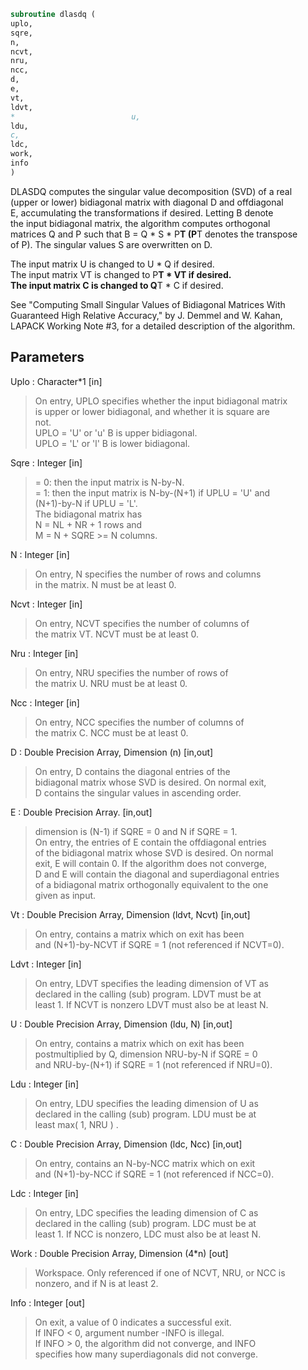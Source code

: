 ```fortran  
subroutine dlasdq (  
uplo,  
sqre,  
n,  
ncvt,  
nru,  
ncc,  
d,  
e,  
vt,  
ldvt,  
*                          u,  
ldu,  
c,  
ldc,  
work,  
info  
)  
```  
  
DLASDQ computes the singular value decomposition (SVD) of a real  
(upper or lower) bidiagonal matrix with diagonal D and offdiagonal  
E, accumulating the transformations if desired. Letting B denote  
the input bidiagonal matrix, the algorithm computes orthogonal  
matrices Q and P such that B = Q * S * P**T (P**T denotes the transpose  
of P). The singular values S are overwritten on D.  
  
The input matrix U  is changed to U  * Q  if desired.  
The input matrix VT is changed to P**T * VT if desired.  
The input matrix C  is changed to Q**T * C  if desired.  
  
See "Computing  Small Singular Values of Bidiagonal Matrices With  
Guaranteed High Relative Accuracy," by J. Demmel and W. Kahan,  
LAPACK Working Note #3, for a detailed description of the algorithm.  
  
## Parameters  
Uplo : Character*1 [in]  
> On entry, UPLO specifies whether the input bidiagonal matrix  
> is upper or lower bidiagonal, and whether it is square are  
> not.  
> UPLO = 'U' or 'u'   B is upper bidiagonal.  
> UPLO = 'L' or 'l'   B is lower bidiagonal.  
  
Sqre : Integer [in]  
> = 0: then the input matrix is N-by-N.  
> = 1: then the input matrix is N-by-(N+1) if UPLU = 'U' and  
> (N+1)-by-N if UPLU = 'L'.  
> The bidiagonal matrix has  
> N = NL + NR + 1 rows and  
> M = N + SQRE >= N columns.  
  
N : Integer [in]  
> On entry, N specifies the number of rows and columns  
> in the matrix. N must be at least 0.  
  
Ncvt : Integer [in]  
> On entry, NCVT specifies the number of columns of  
> the matrix VT. NCVT must be at least 0.  
  
Nru : Integer [in]  
> On entry, NRU specifies the number of rows of  
> the matrix U. NRU must be at least 0.  
  
Ncc : Integer [in]  
> On entry, NCC specifies the number of columns of  
> the matrix C. NCC must be at least 0.  
  
D : Double Precision Array, Dimension (n) [in,out]  
> On entry, D contains the diagonal entries of the  
> bidiagonal matrix whose SVD is desired. On normal exit,  
> D contains the singular values in ascending order.  
  
E : Double Precision Array. [in,out]  
> dimension is (N-1) if SQRE = 0 and N if SQRE = 1.  
> On entry, the entries of E contain the offdiagonal entries  
> of the bidiagonal matrix whose SVD is desired. On normal  
> exit, E will contain 0. If the algorithm does not converge,  
> D and E will contain the diagonal and superdiagonal entries  
> of a bidiagonal matrix orthogonally equivalent to the one  
> given as input.  
  
Vt : Double Precision Array, Dimension (ldvt, Ncvt) [in,out]  
> On entry, contains a matrix which on exit has been  
> and (N+1)-by-NCVT if SQRE = 1 (not referenced if NCVT=0).  
  
Ldvt : Integer [in]  
> On entry, LDVT specifies the leading dimension of VT as  
> declared in the calling (sub) program. LDVT must be at  
> least 1. If NCVT is nonzero LDVT must also be at least N.  
  
U : Double Precision Array, Dimension (ldu, N) [in,out]  
> On entry, contains a  matrix which on exit has been  
> postmultiplied by Q, dimension NRU-by-N if SQRE = 0  
> and NRU-by-(N+1) if SQRE = 1 (not referenced if NRU=0).  
  
Ldu : Integer [in]  
> On entry, LDU  specifies the leading dimension of U as  
> declared in the calling (sub) program. LDU must be at  
> least max( 1, NRU ) .  
  
C : Double Precision Array, Dimension (ldc, Ncc) [in,out]  
> On entry, contains an N-by-NCC matrix which on exit  
> and (N+1)-by-NCC if SQRE = 1 (not referenced if NCC=0).  
  
Ldc : Integer [in]  
> On entry, LDC  specifies the leading dimension of C as  
> declared in the calling (sub) program. LDC must be at  
> least 1. If NCC is nonzero, LDC must also be at least N.  
  
Work : Double Precision Array, Dimension (4*n) [out]  
> Workspace. Only referenced if one of NCVT, NRU, or NCC is  
> nonzero, and if N is at least 2.  
  
Info : Integer [out]  
> On exit, a value of 0 indicates a successful exit.  
> If INFO < 0, argument number -INFO is illegal.  
> If INFO > 0, the algorithm did not converge, and INFO  
> specifies how many superdiagonals did not converge.  
  
